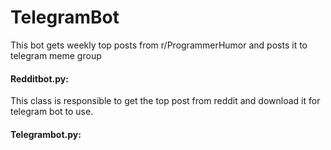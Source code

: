 # TelegramBot
This bot gets weekly top posts from r/ProgrammerHumor and posts it to telegram meme group

#### Redditbot.py:
  This class is responsible to get the top post from reddit and download it for telegram bot to use.


#### Telegrambot.py:

